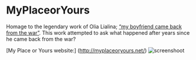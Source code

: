 # MyPlaceorYours
Homage to the legendary work of Olia Lialina; [“my boyfriend came back from the war”](http://www.teleportacia.org/war/). 
This work attempted to ask what happened after years since he came back from the war?

[My Place or Yours website:] (http://myplaceoryours.net/)
![screenshoot](https://i.imgur.com/XCk97ix.png)
